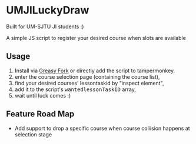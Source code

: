 # UMJILuckyDraw
Built for UM-SJTU JI students :)

A simple JS script to register your desired course when slots are available

## Usage
1. Install via [Greasy Fork](https://greasyfork.org/zh-TW/scripts/420920-umji-lucky-draw) or directly add the script to tampermonkey.
2. enter the course selection page (containing the course list), 
3. find your desired courses' lessontaskid by "inspect element",
4. add it to the script's <kbd>wantedlessonTaskID</kbd> array,
5. wait until luck comes :)

## Feature Road Map
- Add support to drop a specific course when course coliision happens at selection stage
